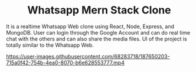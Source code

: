 <h1 align="center">Whatsapp Mern Stack Clone</h1>
<p >It is a realtime Whatsapp Web clone using React, Node, Express, and MongoDB. User can login through the Google Account and can do real time  chat with the others and can also share the
media files. UI of the project is totally similar to the Whatsapp Web.</p>



https://user-images.githubusercontent.com/68283718/187650203-715a0f42-754b-4ea0-8070-b6e628553777.mp4

